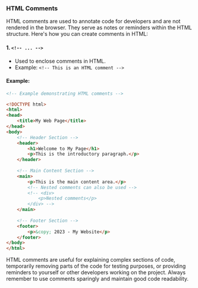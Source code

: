 
### HTML Comments

HTML comments are used to annotate code for developers and are not rendered in the browser. They serve as notes or reminders within the HTML structure. Here's how you can create comments in HTML:

#### 1. **`<!-- ... -->`**
   - Used to enclose comments in HTML.
   - Example: `<!-- This is an HTML comment -->`

#### Example:

```html
<!-- Example demonstrating HTML comments -->

<!DOCTYPE html>
<html>
<head>
    <title>My Web Page</title>
</head>
<body>
    <!-- Header Section -->
    <header>
        <h1>Welcome to My Page</h1>
        <p>This is the introductory paragraph.</p>
    </header>
    
    <!-- Main Content Section -->
    <main>
        <p>This is the main content area.</p>
        <!-- Nested comments can also be used -->
        <!-- <div>
            <p>Nested comments</p>
        </div> -->
    </main>
    
    <!-- Footer Section -->
    <footer>
        <p>&copy; 2023 - My Website</p>
    </footer>
</body>
</html>
```

HTML comments are useful for explaining complex sections of code, temporarily removing parts of the code for testing purposes, or providing reminders to yourself or other developers working on the project. Always remember to use comments sparingly and maintain good code readability.
